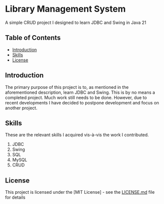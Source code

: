 # Library Management System

A simple CRUD project I designed to learn JDBC and Swing in Java 21

## Table of Contents

- [Introduction](#introduction)
- [Skills](#skills)
- [License](#license)

## Introduction

The primary purpose of this project is to, as mentioned in the aforementioned description, learn JDBC and Swing. This is by no means a completed project. Much work still needs to be done. However, due to recent developments I have decided to postpone development and focus on another project.

## Skills

These are the relevant skills I acquired vis-à-vis the work I contributed.

1. JDBC
2. Swing
3. SQL
4. MySQL
5. CRUD

## License

This project is licensed under the [MIT License] - see the [LICENSE.md](LICENSE.md) file for details
